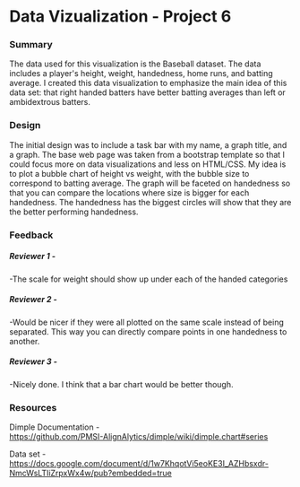 # Data Vizualization - Project 6

### Summary 

 The data used for this visualization is the Baseball dataset. The data includes a player's height, weight, handedness, home runs, and batting average. I created this data visualization to emphasize the main idea of this data set: that right handed batters have better batting averages than left or ambidextrous batters.

### Design

The initial design was to include a task bar with my name, a graph title, and a graph. The base web page was taken from a bootstrap template so that I could focus more on data visualizations and less on HTML/CSS. My idea is to plot a bubble chart of height vs weight, with the bubble size to correspond to batting average. The graph will be faceted on handedness so that you can compare the locations where size is bigger for each handedness. The handedness has the biggest circles will show that they are the better performing handedness. 

### Feedback

##### Reviewer 1 -<br>
-The scale for weight should show up under each of the handed categories

##### Reviewer 2 -<br>
-Would be nicer if they were all plotted on the same scale instead of being separated. This way you can directly compare points in one handedness to another.

##### Reviewer 3 -<br>
-Nicely done. I think that a bar chart would be better though.

### Resources

Dimple Documentation -<br>
https://github.com/PMSI-AlignAlytics/dimple/wiki/dimple.chart#series

Data set -<br>
https://docs.google.com/document/d/1w7KhqotVi5eoKE3I_AZHbsxdr-NmcWsLTIiZrpxWx4w/pub?embedded=true

